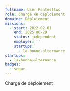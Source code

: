 ```yaml
---
fullname: User Pentesttwo
role: Chargé de déploiement
domaine: Déploiement
missions:
  - start: 2022-02-01
    end: 2025-06-29
    status: independent
    employer: ''
    startups:
      - la-bonne-alternance
startups:
  - la-bonne-alternance
badges:
  - segur
---
```

Chargé de déploiement
